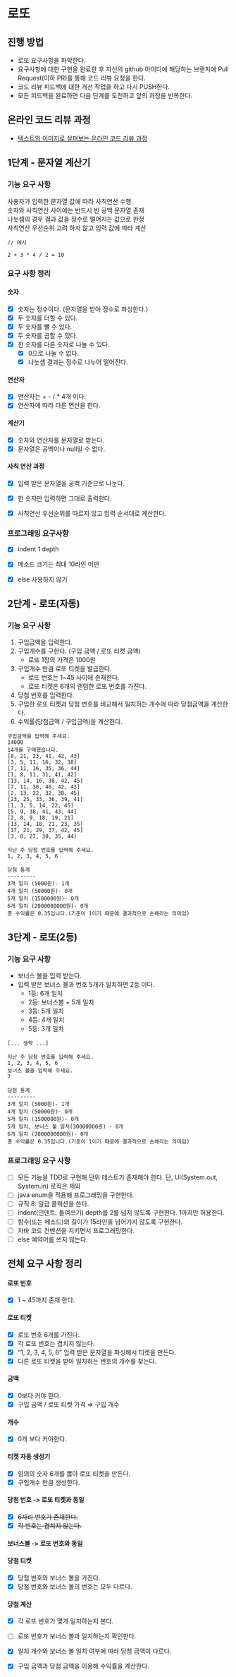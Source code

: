 # 로또
## 진행 방법
* 로또 요구사항을 파악한다.
* 요구사항에 대한 구현을 완료한 후 자신의 github 아이디에 해당하는 브랜치에 Pull Request(이하 PR)를 통해 코드 리뷰 요청을 한다.
* 코드 리뷰 피드백에 대한 개선 작업을 하고 다시 PUSH한다.
* 모든 피드백을 완료하면 다음 단계를 도전하고 앞의 과정을 반복한다.

## 온라인 코드 리뷰 과정
* [텍스트와 이미지로 살펴보는 온라인 코드 리뷰 과정](https://github.com/next-step/nextstep-docs/tree/master/codereview)

## 1단계 - 문자열 계산기

### 기능 요구 사항
사용자가 입력한 문자열 값에 따라 사칙연산 수행  
숫자와 사칙연산 사이에는 반드시 빈 공백 문자열 존재  
나눗셈의 경우 결과 값을 정수로 떨어지는 값으로 한정  
사칙연산 우선순위 고려 하지 않고 입력 값에 따라 계산
```
// 예시

2 + 3 * 4 / 2 = 10
```

### 요구 사항 정리

#### 숫자

- [x]  숫자는 정수이다. (문자열을 받아 정수로 파싱한다.)
- [x]  두 숫자를 더할 수 있다.
- [x]  두 숫자를 뺄 수 있다.
- [x]  두 숫자를 곱할 수 있다.
- [x]  한 숫자를 다른 숫자로 나눌 수 있다.
   - [x]  0으로 나눌 수 없다.
   - [x]  나눗셈 결과는 정수로 나누어 떨어진다.

#### 연산자

- [x]  연산자는 + - / * 4개 이다.
- [x]  연산자에 따라 다른 연산을 한다.

#### 계산기

- [x]  숫자와 연산자를 문자열로 받는다.
- [x]  문자열은 공백이나 null일 수 없다.

#### 사칙 연산 과정

- [x]  입력 받은 문자열을 공백 기준으로 나눈다.
- [x]  한 숫자만 입력하면 그대로 출력한다.
- [x]  사칙연산 우선순위를 따르지 않고 입력 순서대로 계산한다.


### 프로그래밍 요구사항

- [x]  indent 1 depth
- [x]  메소드 크기는 최대 10라인 미만
- [x]  else 사용하지 않기


## 2단계 - 로또(자동)

### 기능 요구 사항

1. 구입금액을 입력한다.
2. 구입개수를 구한다. (구입 금액 / 로또 티켓 금액)
   - 로또 1장의 가격은 1000원
3. 구입개수 만큼 로또 티켓을 발급한다.
   - 로또 번호는 1~45 사이에 존재한다.
   - 로또 티켓은 6개의 랜덤한 로또 번호를 가진다.
4. 당첨 번호를 입력한다.
5. 구입한 로또 티켓과 당첨 번호를 비교해서 일치하는 개수에 따라 당첨금액을 계산한다.
6. 수익률(당첨금액 / 구입금액)을 계산한다.

```
구입금액을 입력해 주세요.
14000
14개를 구매했습니다.
[8, 21, 23, 41, 42, 43]
[3, 5, 11, 16, 32, 38]
[7, 11, 16, 35, 36, 44]
[1, 8, 11, 31, 41, 42]
[13, 14, 16, 38, 42, 45]
[7, 11, 30, 40, 42, 43]
[2, 13, 22, 32, 38, 45]
[23, 25, 33, 36, 39, 41]
[1, 3, 5, 14, 22, 45]
[5, 9, 38, 41, 43, 44]
[2, 8, 9, 18, 19, 21]
[13, 14, 18, 21, 23, 35]
[17, 21, 29, 37, 42, 45]
[3, 8, 27, 30, 35, 44]

지난 주 당첨 번호를 입력해 주세요.
1, 2, 3, 4, 5, 6

당첨 통계
---------
3개 일치 (5000원)- 1개
4개 일치 (50000원)- 0개
5개 일치 (1500000원)- 0개
6개 일치 (2000000000원)- 0개
총 수익률은 0.35입니다.(기준이 1이기 때문에 결과적으로 손해라는 의미임)
```

## 3단계 - 로또(2등)

### 기능 요구 사항

- 보너스 볼을 입력 받는다.
- 입력 받은 보너스 볼과 번호 5개가 일치하면 2등 이다.
    - 1등: 6개 일치
    - 2등: 보너스볼 + 5개 일치
    - 3등: 5개 일치
    - 4등: 4개 일치
    - 5등: 3개 일치

```
[... 생략 ...]

지난 주 당첨 번호를 입력해 주세요.
1, 2, 3, 4, 5, 6
보너스 볼을 입력해 주세요.
7

당첨 통계
---------
3개 일치 (5000원)- 1개
4개 일치 (50000원)- 0개
5개 일치 (1500000원)- 0개
5개 일치, 보너스 볼 일치(30000000원) - 0개
6개 일치 (2000000000원)- 0개
총 수익률은 0.35입니다.(기준이 1이기 때문에 결과적으로 손해라는 의미임)
```

### 프로그래밍 요구 사항

- [ ] 모든 기능을 TDD로 구현해 단위 테스트가 존재해야 한다. 단, UI(System.out, System.in) 로직은 제외
- [ ] java enum을 적용해 프로그래밍을 구현한다.
- [ ] 규칙 8: 일급 콜렉션을 쓴다.
- [ ] indent(인덴트, 들여쓰기) depth를 2를 넘지 않도록 구현한다. 1까지만 허용한다.
- [ ] 함수(또는 메소드)의 길이가 15라인을 넘어가지 않도록 구현한다.
- [ ] 자바 코드 컨벤션을 지키면서 프로그래밍한다.
- [ ] else 예약어를 쓰지 않는다.

## 전체 요구 사항 정리

#### 로또 번호

- [x]  1 ~ 45까지 존재 한다.

#### 로또 티켓

- [x]  로또 번호 6개를 가진다.
- [x]  각 로또 번호는 겹치지 않는다.
- [x]  “1, 2, 3, 4, 5, 6” 입력 받은 문자열을 파싱해서 티켓을 만든다.
- [x]  다른 로또 티켓을 받아 일치하는 번호의 개수를 찾는다.

#### 금액

- [x]  0보다 커야 한다.
- [x]  구입 금액 / 로또 티켓 가격 ⇒ 구입 개수

#### 개수

- [x]  0개 보다 커야한다.

#### 티켓 자동 생성기

- [x]  임의의 숫자 6개를 뽑아 로또 티켓을 만든다.
- [x]  구입개수 만큼 생성한다.

#### 당첨 번호 -> 로또 티켓과 동일

- [x]  ~~6자리 번호가 존재한다.~~
- [x]  ~~각 번호는 겹치지 않는다.~~

#### 보너스볼 -> 로또 번호와 동일

#### 당첨 티켓

- [x] 당첨 번호와 보너스 볼을 가진다.
- [x] 당첨 번호와 보너스 볼의 번호는 모두 다르다.

#### 당첨 계산

- [x]  각 로또 번호가 몇개 일치하는지 본다.
- [ ]  로또 번호가 보너스 볼과 일치하는지 확인한다.
- [x]  일치 개수와 보너스 볼 일치 여부에 따라 당첨 금액이 다르다.
- [x]  구입 금액과 당첨 금액을 이용해 수익률을 계산한다.


